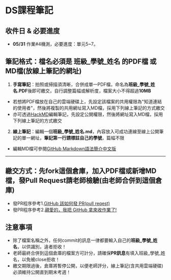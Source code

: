 # DS課程筆記
## 收件日 & 必要進度
- **05/31** 作業#4機測，必要進度：單元5~7。
## 筆記格式：檔名必須是 班級_學號_姓名 的PDF檔 或 MD檔(放線上筆記的網址)
1. **手寫筆記**：拍照或掃描須清晰，合併成單一PDF檔，命名為**班級_學號_姓名.PDF**後即可繳交，自行調整篇幅或解析度，檔案大小不得超過**10MB**
- 若想將PDF檔放在自己的雲端硬碟上，先設定該檔案的共用權限為"知道連結的使用者"，然後將複製的共用網址寫入MD檔，採用下列線上筆記的方式繳交
- 亦可透過[HackMD](https://hackmd.io/)編輯筆記，先設定公開權限，然後將網址寫入MD檔，採用下列線上筆記的方式繳交
2. **線上筆記**：編輯一個**班級_學號_姓名.md**，內容放入可成功連線至線上公開筆記的單一網址，**筆記第一行請標註自己的學號**，篇幅不限
- 編輯MD檔可參閱[GitHub Markdown語法簡介中文版](https://gist.github.com/billy3321/1001749662c370887c63bb30f26c9e6e)
---
## 繳交方式：先fork這個倉庫，加入PDF檔或新增MD檔，發Pull Request請老師檢驗(由老師合併到這個倉庫)
- 發PR程序參考1.[GitHub 該如何發 PR(pull reqest)](https://hsiangfeng.github.io/git/20190615/4143994266/)
- 發PR程序參考2.[親愛的，我把 GitHub 拿來收作業了!](https://kaochenlong.com/2017/12/12/use-github-for-homework/)
## 注意事項
- 除了檔案名稱之外，任何commit的訊息一律都要輸入自己的**班級_學號_姓名**，以供識別，違者拒收！
- 老師最終合併到這個倉庫的檔案方可計分，請確保**PR訊息**有填入班級_學號_姓名，以免被close拒收！
- 繳交期限過後，倉庫將暫停公開，以便老師評分，線上筆記(含共用雲端硬碟)必須維持公開直到期末考週！
